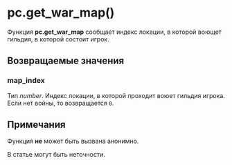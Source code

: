 # pc.get_war_map()
Функция **pc.get_war_map** сообщает индекс локации, в которой воющет гильдия, в которой состоит игрок.

## Возвращаемые значения
### map_index
Тип *number*. Индекс локации, в которой проходит воюет гильдия игрока. Если нет войны, то возвращается `0`. 

## Примечания
Функция **не** может быть вызвана анонимно.

В статье могут быть неточности.